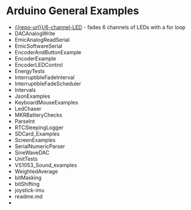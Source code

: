 # Arduino General Examples

* [{{repo-url}}/6-channel-LED](6-channel-LED) - fades 6 channels of LEDs with a for loop
* DACAnalogWrite
* EmicAnalogReadSerial
* EmicSoftwareSerial
* EncoderAndButtonExample
* EncoderExample
* EncoderLEDControl
* EnergyTests
* InterruptibleFadeInterval
* InterruptibleFadeScheduler
* Intervals
* JsonExamples
* KeyboardMouseExamples
* LedChaser
* MKRBatteryChecks
* ParseInt
* RTCSleepingLogger
* SDCard_Examples
* ScreenExamples
* SerialNumericParser
* SineWaveDAC
* UnitTests
* VS1053_Sound_examples
* WeightedAverage
* bitMasking
* bitShifting
* joystick-imu
* readme.md
* 